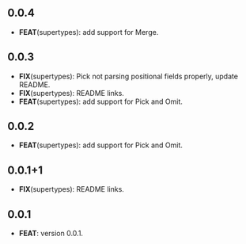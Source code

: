 ## 0.0.4

 - **FEAT**(supertypes): add support for Merge.

## 0.0.3

 - **FIX**(supertypes): Pick not parsing positional fields properly, update README.
 - **FIX**(supertypes): README links.
 - **FEAT**(supertypes): add support for Pick and Omit.

## 0.0.2

 - **FEAT**(supertypes): add support for Pick and Omit.

## 0.0.1+1

 - **FIX**(supertypes): README links.

## 0.0.1

 - **FEAT**: version 0.0.1.

